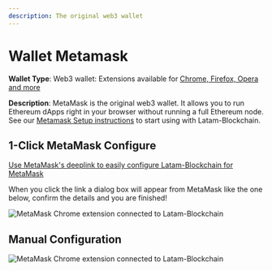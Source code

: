 ```yaml
---
description: The original web3 wallet
---
```


# Wallet Metamask

**Wallet Type**: Web3 wallet: Extensions available for [Chrome, Firefox, Opera and more](https://metamask.io/)

**Description**: MetaMask is the original web3 wallet. It allows you to run Ethereum dApps right in your browser without running a full Ethereum node. See our [Metamask Setup instructions](metamask-setup.md) to start using with Latam-Blockchain.

## 1-Click MetaMask Configure

[Use MetaMask's deeplink to easily configure Latam-Blockchain for MetaMask](https://shanejonas.github.io/metamask-link/deep?method=wallet_addEthereumChain&params[0][chainId]=0xAC&params[0][chainName]=Latam-Blockchain%20Testnet&params[0][rpcUrls][0]=https://rpc.latam-blockchain.com&params[0][nativeCurrency][name]=USD&params[0][nativeCurrency][symbol]=USD&params[0][nativeCurrency][decimals]=18&params[0][blockExplorerUrls][0]=https://explorer.latam-blockchain.com)

When you click the link a dialog box will appear from MetaMask like the one below, confirm the details and you are finished!

![MetaMask Chrome extension connected to Latam-Blockchain](https://github.com/latam-blockchain/website/tree/cfe5a1b5c5310c6d8e0379d2f4d7ed509ffd738a/.gitbook/assets/metamask-deeplink.png)

## Manual Configuration

![MetaMask Chrome extension connected to Latam-Blockchain](https://github.com/latam-blockchain/website/tree/cfe5a1b5c5310c6d8e0379d2f4d7ed509ffd738a/.gitbook/assets/mm-ex2.png)

